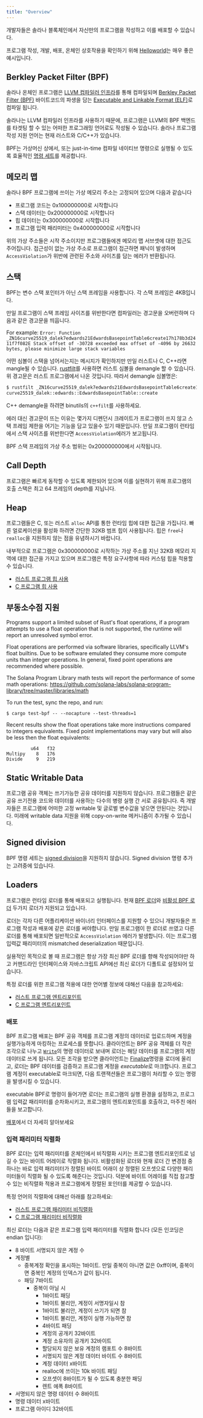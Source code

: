 ```yaml
---
title: "Overview"
---
```


개발자들은 솔라나 블록체인에서 자신만의 프로그램을 작성하고 이를 배포할 수 있습니다.

프로그램 작성, 개발, 배포, 온체인 상호작용을 확인하기 위해 [Helloworld](examples.md#helloworld)는 매우 좋은 예시입니다.

## Berkley Packet Filter (BPF)

솔라나 온체인 프로그램은 [LLVM 컴파일러 인프라](https://llvm.org/)를 통해 컴파일되며 [Berkley Packet Filter (BPF)](https://en.wikipedia.org/wiki/Berkeley_Packet_Filter) 바이트코드의 파생을 담는 [Executable and Linkable Format (ELF)](https://en.wikipedia.org/wiki/Executable_and_Linkable_Format)로 컴파일 됩니다.

솔라나는 LLVM 컴파일러 인프라를 사용하기 때문에, 프로그램은 LLVM의 BPF 백엔드를 타겟팅 할 수 있는 어떠한 프로그래밍 언어로도 작성될 수 있습니다. 솔라나 프로그램 작성 지원 언어는 현재 러스트와 C/C++가 있습니다.

BPF는 가상머신 상에서, 또는 just-in-time 컴파일 네이티브 명령으로 실행될 수 있도록 효율적인 [명령 세트](https://github.com/iovisor/bpf-docs/blob/master/eBPF.md)를 제공합니다.

## 메모리 맵

솔라나 BPF 프로그램에 쓰이는 가상 메모리 주소는 고정되어 있으며 다음과 같습니다

- 프로그램 코드는 0x100000000로 시작합니다
- 스택 데이터는 0x200000000로 시작합니다
- 힙 데이터는 0x300000000로 시작합니다
- 프로그램 입력 패리미터는 0x400000000로 시작합니다

위의 가상 주소들은 시작 주소이지만 프로그램들에겐 메모리 맵 서브셋에 대한 접근도 주어집니다. 접근성이 없는 가상 주소로 프로그램이 접근하면 패닉이 발생하며 `AccessViolation`가 위반에 관련된 주소와 사이즈를 담는 에러가 반환됩니다.

## 스택

BPF는 변수 스택 포인터가 아닌 스택 프레임을 사용합니다. 각 스택 프레임은 4KB입니다.

만일 프로그램이 스택 프레임 사이즈를 위반한다면 컴파일러는 경고문을 오버런하며 다음과 같은 경고문을 띄웁니다.

For example: `Error: Function _ZN16curve25519_dalek7edwards21EdwardsBasepointTable6create17h178b3d2411f7f082E Stack offset of -30728 exceeded max offset of -4096 by 26632 bytes, please minimize large stack variables`

어떤 심볼이 스택을 넘어서는지는 메시지가 확인하지만 만일 러스트나 C, C++라면 mangle될 수 있습니다. [rustfilt](https://github.com/luser/rustfilt)를 사용하면 러스트 심볼을 demangle 할 수 있습니다. 위 경고문은 러스트 프로그램에서 나온 것입니다. 따라서 demangle 심볼명은:

```bash
$ rustfilt _ZN16curve25519_dalek7edwards21EdwardsBasepointTable6create17h178b3d2411f7f082E
curve25519_dalek::edwards::EdwardsBasepointTable::create
```

C++ demangle을 하려면 binutils의 `c++filt`를 사용하세요.

에러 대신 경고문이 뜨는 이유는 몇가지 디펜던시 크레이트가 프로그램이 쓰지 않고 스택 프레임 제한을 어기는 기능을 담고 있을수 있기 때문입니다. 만일 프로그램이 런타임에서 스택 사이즈를 위반한다면 `AccessViolation`에러가 보고됩니다.

BPF 스택 프레임의 가상 주소 범위는 0x200000000에서 시작됩니다.

## Call Depth

프로그램은 빠르게 동작할 수 있도록 제한되어 있으며 이를 실현하기 위해 프로그램의 호출 스택은 최고 64 프레임의 depth를 지닙니다.

## Heap

프로그램들은 C, 또는 러스트 `alloc` API를 통한 런타임 힙에 대한 접근을 가집니다. 빠른 얼로케이션을 활성화 하려면 간단한 32KB 범프 힙이 사용됩니다. 힙은 `free`나 `realloc`을 지원하지 않는 점을 유념하시기 바랍니다.

내부적으로 프로그램은 0x300000000로 시작하는 가상 주소를 지닌 32KB 메모리 지역에 대한 접근을 가지고 있으며 프로그램은 특정 요구사항에 따라 커스텀 힙을 적용할 수 있습니다.

- [러스트 프로그램 힙 사용](developing-rust.md#heap)
- [C 프로그램 힙 사용](developing-c.md#heap)

## 부동소수점 지원

Programs support a limited subset of Rust's float operations, if a program attempts to use a float operation that is not supported, the runtime will report an unresolved symbol error.

Float operations are performed via software libraries, specifically LLVM's float builtins. Due to be software emulated they consume more compute units than integer operations. In general, fixed point operations are recommended where possible.

The Solana Program Library math tests will report the performance of some math operations: https://github.com/solana-labs/solana-program-library/tree/master/libraries/math

To run the test, sync the repo, and run:

`$ cargo test-bpf -- --nocapture --test-threads=1`

Recent results show the float operations take more instructions compared to integers equivalents. Fixed point implementations may vary but will also be less then the float equivalents:

```
         u64   f32
Multipy    8   176
Divide     9   219
```

## Static Writable Data

프로그램 공유 객체는 쓰기가능한 공유 데이터를 지원하지 않습니다. 프로그램들은 같은 공유 쓰기전용 코드와 데이터를 사용하는 다수의 병령 실행 간 서로 공유됩니다. 즉 개발자들은 프로그램에 어떠한 고정 writable 및 글로벌 변수값을 넣으면 안된다는 것입니다. 미래에 writable data 지원을 위해 copy-on-write 메커니즘이 추가될 수 있습니다.

## Signed division

BPF 명령 세트는 [signed division](https://www.kernel.org/doc/html/latest/bpf/bpf_design_QA.html#q-why-there-is-no-bpf-sdiv-for-signed-divide-operation)을 지원하지 않습니다. Signed division 명령 추가는 고려중에 있습니다.

## Loaders

프로그램은 런타임 로더를 통해 배포되고 실행됩니다. 현재 [BPF 로더](https://github.com/solana-labs/solana/blob/7ddf10e602d2ed87a9e3737aa8c32f1db9f909d8/sdk/program/src/bpf_loader.rs#L17)와 [비활성 BPF 로더](https://github.com/solana-labs/solana/blob/7ddf10e602d2ed87a9e3737aa8c32f1db9f909d8/sdk/program/src/bpf_loader_deprecated.rs#L14) 두가지 로더가 지원되고 있습니다.

로더는 각자 다른 어플리케이션 바이너리 인터페이스를 지원할 수 있으니 개발자들은 프로그램 작성과 배포에 같은 로더를 써야합니다. 만일 프로그램이 한 로더로 쓰였고 다른 로더를 통해 배포되면 일반적으로 `AccessViolation` 에러가 발생합니다. 이는 프로그램 입력값 패리미터의 mismatched deserialization 때문입니다.

실용적인 목적으로 볼 때 프로그램은 항상 가장 최신 BPF 로더를 향해 작성되어야만 하고 커맨드라인 인터페이스와 자바스크립트 API에선 최신 로더가 디폴트로 설정되어 있습니다.

특정 로더를 위한 프로그램 적용에 대한 언어별 정보에 대해선 다음을 참고하세요:

- [러스트 프로그램 엔트리포인트](developing-rust.md#program-entrypoint)
- [C 프로그램 엔트리포인트](developing-c.md#program-entrypoint)

### 배포

BPF 프로그램 배포는 BPF 공유 객체를 프로그램 계정의 데이터로 업로드하며 계정을 실행가능하게 마킹하는 프로세스를 뜻합니다. 클라이언트는 BPF 공유 객체를 더 작은 조각으로 나누고 [`Write`](https://github.com/solana-labs/solana/blob/bc7133d7526a041d1aaee807b80922baa89b6f90/sdk/program/src/loader_instruction.rs#L13)의 명령 데이터로 보내며 로더는 해당 데이터를 프로그램의 계정 데이터로 쓰게 됩니다. 모든 조각을 받으면 클라이언트는 [Finalize</code>](https://github.com/solana-labs/solana/blob/bc7133d7526a041d1aaee807b80922baa89b6f90/sdk/program/src/loader_instruction.rs#L30)명령을 로더에 올리고, 로더는 BPF 데이터를 검증하고 프로그램 계정을 *executable*로 마크합니다. 프로그램 계정이 executable로 마크되면, 다음 트랜잭션들은 프로그램이 처리할 수 있는 명령을 발생시킬 수 있습니다.

executable BPF로 명령이 들어가면 로더는 프로그램의 실행 환경을 설정하고, 프로그램 입력값 패리미터를 순차화시키고, 프로그램의 엔트리포인트를 호출하고, 마주친 에러들을 보고합니다.

[배포](deploying.md)에서 더 자세히 알아보세요

### 입력 패리미터 직렬화

BPF 로더는 입력 패리미터를 온체인에서 비직렬화 시키는 프로그램 엔트리포인트로 넘길 수 있는 바이트 어레이로 직렬화 됩니다. 비활성화된 로더와 현재 로더 간 변경점 중 하나는 바로 입력 패리미터가 정렬된 바이트 어래이 상 정렬된 오프셋으로 다양한 패리미터들이 직렬화 될 수 있도록 해준다는 것입니다. 덕분에 바이트 어레이를 직접 참고할 수 있는 비직렬화 적용과 프로그램에게 정렬된 포인터를 제공할 수 있습니다.

특정 언어의 직렬화에 대해선 아래를 참고하세요:

- [러스트 프로그램 패리미터 비직렬화](developing-rust.md#parameter-deserialization)
- [C 프로그램 패리미터 비직렬화](developing-c.md#parameter-deserialization)

최신 로더는 다음과 같은 프로그램 입력 패리미터를 직렬화 합니다 (모든 인코딩은 endian 입니다):

- 8 바이트 서명되지 않은 계정 수
- 계정별
  - 중복계정 확인을 표시하는 1바이트. 만일 중복이 아니면 값은 0xff이며, 중복이면 중복인 계정의 인덱스가 값이 됩니다.
  - 패딩 7바이트
    - 중복이 아닐 시
      - 1바이트 패딩
      - 1바이트 불리안, 계정이 서명자일시 참
      - 1바이트 불리안, 계정이 쓰기가 되면 참
      - 1바이트 불리안, 계정이 실행 가능하면 참
      - 4바이트 패딩
      - 계정의 공개키 32바이트
      - 계정 소유자의 공개키 32바이트
      - 할당되지 않은 보유 계정의 램포트 수 8바이트
      - 서명되지 않은 계정 데이터 바이트 수 8바이트
      - 계정 데이터 x바이트
      - realloc에 쓰이는 10k 바이트 패딩
      - 오프셋이 8바이트가 될 수 있도록 충분한 패딩
      - 렌트 에폭 8바이트
- 서명되지 않은 명령 데이터 수 8바이트
- 명령 데이터 x바이트
- 프로그램 아이디 32바이트
